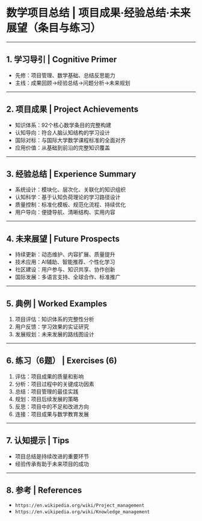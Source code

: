 # 数学项目总结 | 项目成果·经验总结·未来展望（条目与练习）

---

## 1. 学习导引 | Cognitive Primer

- 先修：项目管理、数学基础、总结反思能力
- 主线：成果回顾→经验总结→问题分析→未来规划

---

## 2. 项目成果 | Project Achievements

- 知识体系：92个核心数学条目的完整构建
- 认知导向：符合人脑认知结构的学习设计
- 国际对标：与国际大学数学课程标准的全面对齐
- 应用价值：从基础到前沿的完整知识覆盖

---

## 3. 经验总结 | Experience Summary

- 系统设计：模块化、层次化、关联化的知识组织
- 认知科学：基于认知负荷理论的学习路径设计
- 质量控制：标准化模板、规范化流程、持续优化
- 用户导向：便捷导航、清晰结构、实用内容

---

## 4. 未来展望 | Future Prospects

- 持续更新：动态维护、内容扩展、质量提升
- 技术应用：AI辅助、智能推荐、个性化学习
- 社区建设：用户参与、知识共享、协作创新
- 国际发展：多语言支持、全球合作、标准推广

---

## 5. 典例 | Worked Examples

1) 项目评估：知识体系的完整性分析
2) 用户反馈：学习效果的实证研究
3) 发展规划：未来发展的路线图设计

---

## 6. 练习（6题） | Exercises (6)

1) 评估：项目成果的质量和影响
2) 分析：项目过程中的关键成功因素
3) 总结：项目管理的最佳实践
4) 规划：项目后续发展的策略
5) 反思：项目中的不足和改进方向
6) 连接：项目成果与数学教育发展

---

## 7. 认知提示 | Tips

- 项目总结是持续改进的重要环节
- 经验传承有助于未来项目的成功

---

## 8. 参考 | References

- `https://en.wikipedia.org/wiki/Project_management`
- `https://en.wikipedia.org/wiki/Knowledge_management`
